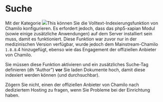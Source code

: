 # Suche

Mit der Kategorie ![](../../../.gitbook/assets/graficos16%20%285%29.png)This können Sie die Volltext-Indexierungsfunktion von Chamilo konfigurieren. Es erfordert jedoch, dass das php5-xapian Modul \(sowie einige zusätzliche Anwendungen\) auf dem Server installiert sein muss, damit es funktioniert. Diese Funktion war zuvor nur in der medizinischen Version verfügbar, wurde jedoch dem Mainstream-Chamilo `1.8.8`.4 hinzugefügt, ebenso wie das Engagement der offiziellen Anbieter von Chamilo.

Sie müssen diese Funktion aktivieren und ein zusätzliches Suche-Tag definieren \(dh “Author”\) **vor** Sie laden Dokumente hoch, damit diese indexiert werden können \(und durchsuchbar\).

Zögern Sie nicht, einen der offiziellen Anbieter von Chamilo nach dediziertem Hosting zu fragen, wenn Sie Probleme bei der Einrichtung haben.